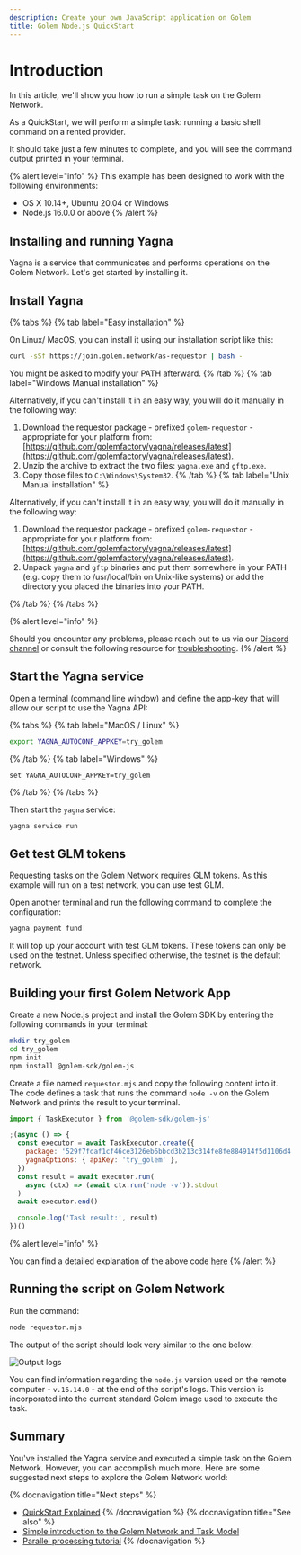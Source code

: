 ```yaml
---
description: Create your own JavaScript application on Golem
title: Golem Node.js QuickStart
---
```


# Introduction

In this article, we'll show you how to run a simple task on the Golem Network.

As a QuickStart, we will perform a simple task: running a basic shell command on a rented provider.

It should take just a few minutes to complete, and you will see the command output printed in your terminal.

{% alert level="info" %}
This example has been designed to work with the following environments:

- OS X 10.14+, Ubuntu 20.04 or Windows
- Node.js 16.0.0 or above
{% /alert %}

## Installing and running Yagna

Yagna is a service that communicates and performs operations on the Golem Network. Let's get started by installing it.

## Install Yagna

{% tabs %}
{% tab label="Easy installation" %}

On Linux/ MacOS, you can install it using our installation script like this:

```bash
curl -sSf https://join.golem.network/as-requestor | bash -
```

You might be asked to modify your PATH afterward.
{% /tab %}
{% tab label="Windows Manual installation" %}

Alternatively, if you can't install it in an easy way, you will do it manually in the following way:

1. Download the requestor package - prefixed `golem-requestor` - appropriate for your platform from: [https://github.com/golemfactory/yagna/releases/latest](https://github.com/golemfactory/yagna/releases/latest).
2. Unzip the archive to extract the two files: `yagna.exe` and `gftp.exe`.
3. Copy those files to `C:\Windows\System32`.
{% /tab %}
{% tab label="Unix Manual installation" %}

Alternatively, if you can't install it in an easy way, you will do it manually in the following way:

1. Download the requestor package - prefixed `golem-requestor` - appropriate for your platform from: [https://github.com/golemfactory/yagna/releases/latest](https://github.com/golemfactory/yagna/releases/latest).
2. Unpack `yagna` and `gftp` binaries and put them somewhere in your PATH (e.g. copy them to /usr/local/bin on Unix-like systems) or add the directory you placed the binaries into your PATH.

{% /tab %}
{% /tabs %}

{% alert level="info" %}

Should you encounter any problems, please reach out to us via our [Discord channel](https://chat.golem.network/) or consult the following resource for [troubleshooting](/docs/creators/javascript/guides/troubleshooting).
{% /alert %}

## Start the Yagna service

Open a terminal (command line window) and define the app-key that will allow our script to use the Yagna API:

{% tabs %}
{% tab label="MacOS / Linux" %}

```bash
export YAGNA_AUTOCONF_APPKEY=try_golem
```

{% /tab %}
{% tab label="Windows" %}

```shell
set YAGNA_AUTOCONF_APPKEY=try_golem
```

{% /tab %}
{% /tabs %}

Then start the `yagna` service:

```bash
yagna service run
```

## Get test GLM tokens

Requesting tasks on the Golem Network requires GLM tokens.
As this example will run on a test network, you can use test GLM.

Open another terminal and run the following command to complete the configuration:

```bash
yagna payment fund
```

It will top up your account with test GLM tokens. These tokens can only be used on the testnet. Unless specified otherwise, the testnet is the default network.

## Building your first Golem Network App

Create a new Node.js project and install the Golem SDK by entering the following commands in your terminal:

```bash
mkdir try_golem
cd try_golem
npm init
npm install @golem-sdk/golem-js
```

Create a file named `requestor.mjs` and copy the following content into it. The code defines a task that runs the command `node -v` on the Golem Network and prints the result to your terminal.

```js
import { TaskExecutor } from '@golem-sdk/golem-js'

;(async () => {
  const executor = await TaskExecutor.create({
    package: '529f7fdaf1cf46ce3126eb6bbcd3b213c314fe8fe884914f5d1106d4',
    yagnaOptions: { apiKey: 'try_golem' },
  })
  const result = await executor.run(
    async (ctx) => (await ctx.run('node -v')).stdout
  )
  await executor.end()

  console.log('Task result:', result)
})()
```

{% alert level="info" %}

You can find a detailed explanation of the above code [here](/docs/creators/javascript/tutorials/quickstart-explained)
{% /alert %}

## Running the script on Golem Network

Run the command:

```bash
node requestor.mjs
```

The output of the script should look very similar to the one below:

![Output logs](/js-tutorial-05.gif)

You can find information regarding the `node.js` version used on the remote computer - `v.16.14.0` - at the end of the script's logs. This version is incorporated into the current standard Golem image used to execute the task.

## Summary

You've installed the Yagna service and executed a simple task on the Golem Network.
However, you can accomplish much more. Here are some suggested next steps to explore the Golem Network world:

{% docnavigation title="Next steps" %}

- [QuickStart Explained](/docs/creators/javascript/tutorials/quickstart-explained)
{% /docnavigation %}
{% docnavigation title="See also" %}
- [Simple introduction to the Golem Network and Task Model](/docs/creators/javascript/guides/task-model)
- [Parallel processing tutorial](/docs/creators/javascript/tutorials/running-parallel-tasks)
{% /docnavigation %}
